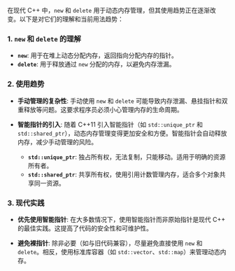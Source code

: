 在现代 C++ 中，`new` 和 `delete` 用于动态内存管理，但其使用趋势正在逐渐改变。以下是对它们的理解和当前用法趋势：

### 1. `new` 和 `delete` 的理解
- **`new`**: 用于在堆上动态分配内存，返回指向分配内存的指针。
- **`delete`**: 用于释放通过 `new` 分配的内存，以避免内存泄漏。

### 2. 使用趋势
- **手动管理的复杂性**: 手动使用 `new` 和 `delete` 可能导致内存泄漏、悬挂指针和双重释放等问题。这要求程序员必须小心管理内存的生命周期。
  
- **智能指针的引入**: 随着 C++11 引入智能指针（如 `std::unique_ptr` 和 `std::shared_ptr`），动态内存管理变得更加安全和方便。智能指针会自动释放内存，减少手动管理的风险。
  
  - **`std::unique_ptr`**: 独占所有权，无法复制，只能移动。适用于明确的资源所有者。
  - **`std::shared_ptr`**: 共享所有权，使用引用计数管理内存，适合多个对象共享同一资源。

### 3. 现代实践
- **优先使用智能指针**: 在大多数情况下，使用智能指针而非原始指针是现代 C++ 的最佳实践。这提高了代码的安全性和可维护性。
  
- **避免裸指针**: 除非必要（如与旧代码兼容），尽量避免直接使用 `new` 和 `delete`。相反，使用标准库容器（如 `std::vector`、`std::map`）来管理动态内存。

